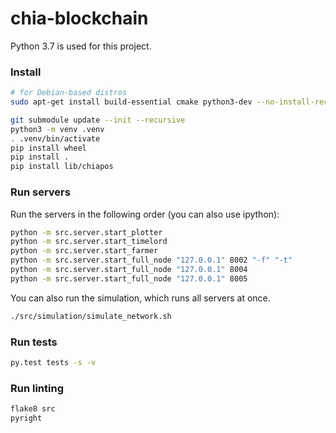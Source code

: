 # chia-blockchain
Python 3.7 is used for this project.

### Install

```bash
# for Debian-based distros
sudo apt-get install build-essential cmake python3-dev --no-install-recommends

git submodule update --init --recursive
python3 -m venv .venv
. .venv/bin/activate
pip install wheel
pip install .
pip install lib/chiapos
```

### Run servers
Run the servers in the following order (you can also use ipython):
```bash
python -m src.server.start_plotter
python -m src.server.start_timelord
python -m src.server.start_farmer
python -m src.server.start_full_node "127.0.0.1" 8002 "-f" "-t"
python -m src.server.start_full_node "127.0.0.1" 8004
python -m src.server.start_full_node "127.0.0.1" 8005

```
You can also run the simulation, which runs all servers at once.

```bash
./src/simulation/simulate_network.sh
```


### Run tests
```bash
py.test tests -s -v
```

### Run linting
```bash
flake8 src
pyright
```
